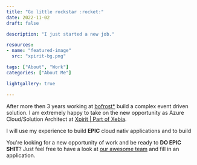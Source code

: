 ```yaml
---
title: "Go little rockstar :rocket:"
date: 2022-11-02
draft: false

description: "I just started a new job."

resources:
- name: "featured-image"
  src: "xpirit-bg.png"

tags: ["About", "Work"]
categories: ["About Me"]

lightgallery: true

---
```


After more then 3 years working at [bofrost*](https://www.bofrost.de) build a complex event driven solution. I am extremely happy to take on the new opportunity as Azure Cloud/Solution Architect at [Xpirit | Part of Xebia](https://www.xpirit.com).

I will use my experience to build **EPIC** cloud nativ applications and to build 

You're looking for a new opportunity of work and be ready to **DO EPIC SHIT**? Just feel free to have a look at [our awesome team](https://xpirit.com/company/team/#germany) and fill in an application.
